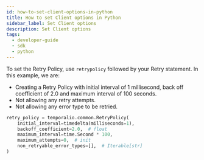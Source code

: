 ```yaml
---
id: how-to-set-client-options-in-python
title: How to set Client options in Python
sidebar_label: Set Client options
description: Set Client options
tags:
  - developer-guide
  - sdk
  - python
---
```


To set the Retry Policy, use `retrypolicy` followed by your Retry statement.
In this example, we are:

- Creating a Retry Policy with initial interval of 1 millisecond, back off coefficient of 2.0 and maximum interval of 100 seconds.
- Not allowing any retry attempts.
- Not allowing any error type to be retried.

```python
retry_policy = temporalio.common.RetryPolicy(
    initial_interval=timedelta(milliseconds=1),
    backoff_coefficient=2.0,  # float
    maximum_interval=time.Second * 100,
    maximum_attempts=0,  # init
    non_retryable_error_types=[],  # Iterable[str]
)
```
